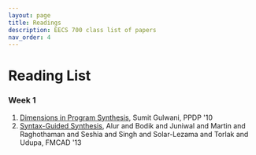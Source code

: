```yaml
---
layout: page
title: Readings
description: EECS 700 class list of papers
nav_order: 4
---
```


# Reading List

### Week 1

1. [Dimensions in Program Synthesis](https://www.microsoft.com/en-us/research/wp-content/uploads/2016/12/ppdp10-synthesis.pdf), Sumit Gulwani, PPDP '10
2. [Syntax-Guided Synthesis](https://www.cis.upenn.edu/~alur/SyGuS13.pdf), Alur and Bodik and Juniwal and Martin and Raghothaman and Seshia and Singh and Solar-Lezama and Torlak and Udupa, FMCAD '13
